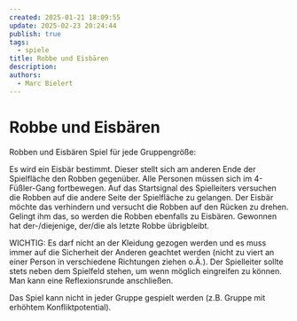 ```yaml
---
created: 2025-01-21 18:09:55
update: 2025-02-23 20:24:44
publish: true
tags:
  - spiele
title: Robbe und Eisbären
description: 
authors:
  - Marc Bielert
---
```


# Robbe und Eisbären

Robben und Eisbären
Spiel für jede Gruppengröße:

Es wird ein Eisbär bestimmt. Dieser stellt sich am anderen Ende der Spielfläche den Robben gegenüber. Alle Personen müssen sich im 4-Füßler-Gang fortbewegen. Auf das Startsignal des Spielleiters versuchen die Robben auf die andere Seite der Spielfläche zu gelangen.
Der Eisbär möchte das verhindern und versucht die Robben auf den Rücken zu drehen. Gelingt ihm das, so werden die Robben ebenfalls zu Eisbären.
Gewonnen hat der-/diejenige, der/die als letzte Robbe übrigbleibt.

WICHTIG: Es darf nicht an der Kleidung gezogen werden und es muss immer auf die Sicherheit der Anderen geachtet werden (nicht zu viert an einer Person in verschiedene Richtungen ziehen o.Ä.).
Der Spielleiter sollte stets neben dem Spielfeld stehen, um wenn möglich eingreifen zu können.
Man kann eine Reflexionsrunde anschließen.

Das Spiel kann nicht in jeder Gruppe gespielt werden (z.B. Gruppe mit erhöhtem Konfliktpotential).

